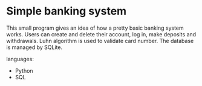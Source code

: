 # Simple banking system

This small program gives an idea of how a pretty basic banking system works.
Users can create and delete their account, log in, make deposits and withdrawals.
Luhn algorithm is used to validate card number. The database is managed by SQLite.

languages: 
- Python
- SQL
